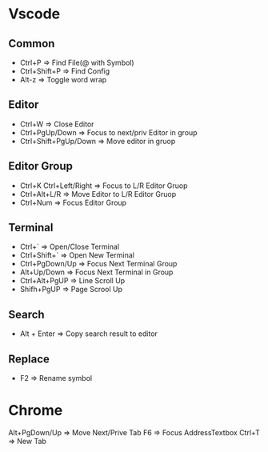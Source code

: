 # Vscode
## Common
- Ctrl+P  => Find File(@ with Symbol)
- Ctrl+Shift+P => Find Config
- Alt-z => Toggle word wrap

## Editor
- Ctrl+W  => Close Editor
- Ctrl+PgUp/Down => Focus to next/priv Editor in group 
- Ctrl+Shift+PgUp/Down  => Move editor in gruop

## Editor Group
- Ctrl+K Ctrl+Left/Right  => Focus to L/R Editor Gruop
- Ctrl+Alt+L/R  => Move Editor to L/R Editor Gruop
- Ctrl+Num  => Focus Editor Group

## Terminal
- Ctrl+`  => Open/Close Terminal
- Ctrl+Shift+`  => Open New Terminal
- Ctrl+PgDown/Up  => Focus Next Terminal Group
- Alt+Up/Down  =>  Focus Next Terminal in Group
- Ctrl+Alt+PgUP  => Line Scroll Up
- Shifh+PgUP  => Page Scrool Up

## Search
-  Alt + Enter => Copy search result to editor

## Replace
- F2 => Rename symbol


# Chrome
Alt+PgDown/Up  => Move Next/Prive Tab
F6  => Focus AddressTextbox
Ctrl+T  => New Tab

